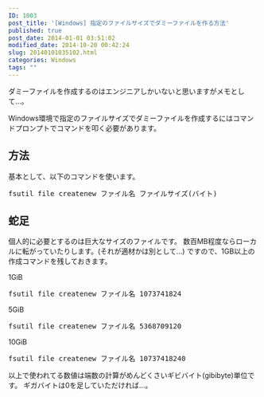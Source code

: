 ```yaml
---
ID: 1003
post_title: '[Windows] 指定のファイルサイズでダミーファイルを作る方法'
published: true
post_date: 2014-01-01 03:51:02
modified_date: 2014-10-20 00:42:24
slug: 20140101035102.html
categories: Windows
tags: ""
---
```

ダミーファイルを作成するのはエンジニアしかいないと思いますがメモとして…。
<!--more-->
Windows環境で指定のファイルサイズでダミーファイルを作成するにはコマンドプロンプトでコマンドを叩く必要があります。

<h2>方法</h2>
基本として、以下のコマンドを使います。
<pre class="prettyprint">fsutil file createnew ファイル名 ファイルサイズ(バイト)</pre>

<h2>蛇足</h2>
個人的に必要とするのは巨大なサイズのファイルです。
数百MB程度ならローカルに転がっていたりします。(それが適材かは別として…)
ですので、1GB以上の作成コマンドを残しておきます。

1GiB
<pre class="prettyprint">fsutil file createnew ファイル名 1073741824</pre>
5GiB
<pre class="prettyprint">fsutil file createnew ファイル名 5368709120</pre>
10GiB
<pre class="prettyprint">fsutil file createnew ファイル名 10737418240</pre>

以上で使われてる数値は端数の計算がめんどくさいギビバイト(gibibyte)単位です。
ギガバイトは0を足していただければ…。